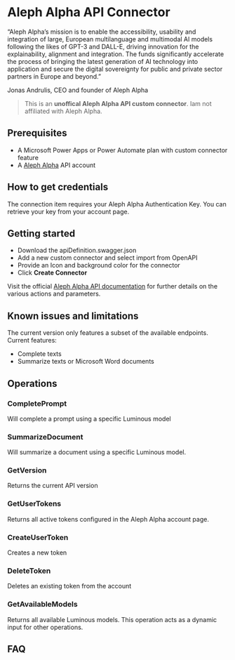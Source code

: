 # Aleph Alpha API Connector

“Aleph Alpha’s mission is to enable the accessibility, usability and integration of large, European multilanguage and multimodal AI models following the likes of GPT-3 and DALL-E, driving innovation for the explainability, alignment and integration. The funds significantly accelerate the process of bringing the latest generation of AI technology into application and secure the digital sovereignty for public and private sector partners in Europe and beyond.”

Jonas Andrulis, CEO and founder of Aleph Alpha

> This is an **unoffical Aleph Alpha API custom connector**. Iam not affiliated with Aleph Alpha.

## Prerequisites

- A Microsoft Power Apps or Power Automate plan with custom connector feature
- A [Aleph Alpha](https://www.aleph-alpha.com) API account

## How to get credentials

The connection item requires your Aleph Alpha Authentication Key. You can retrieve your key from your account page.

## Getting started

- Download the apiDefinition.swagger.json
- Add a new custom connector and select import from OpenAPI
- Provide an Icon and background color for the connector
- Click **Create Connector**

Visit the official [Aleph Alpha API documentation](https://docs.aleph-alpha.com/api/) for further details on the various actions and parameters.

## Known issues and limitations

The current version only features a subset of the available endpoints. Current features:

- Complete texts
- Summarize texts or Microsoft Word documents

## Operations

### CompletePrompt

Will complete a prompt using a specific Luminous model

### SummarizeDocument

Will summarize a document using a specific Luminous model.

### GetVersion

Returns the current API version

### GetUserTokens

Returns all active tokens configured in the Aleph Alpha account page.

### CreateUserToken

Creates a new token

### DeleteToken

Deletes an existing token from the account

### GetAvailableModels

Returns all available Luminous models. This operation acts as a dynamic input for other operations.

## FAQ
